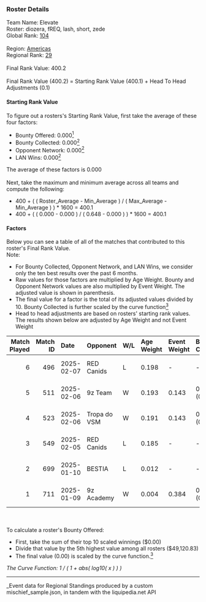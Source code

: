 ### Roster Details<br />
Team Name: Elevate<br />
Roster: diozera, fREQ, lash, short, zede<br />
Global Rank: [104](../../standings_global_2025_07_07.md)<br />
<br />
Region: [Americas]( ../../standings_americas_2025_07_07.md)<br />
Regional Rank: [29]( ../../standings_americas_2025_07_07.md)<br />
<br />
Final Rank Value:  400.2<br />
<br />
Final Rank Value (400.2) = Starting Rank Value (400.1) + Head To Head Adjustments (0.1)<br />

#### Starting Rank Value<br />
To figure out a rosters's Starting Rank Value, first take the average of these four factors:<br />
- Bounty Offered: 0.000[<sup>1</sup>](#table2)
- Bounty Collected: 0.000[<sup>2</sup>](#table1)
- Opponent Network: 0.000[<sup>2</sup>](#table1)
- LAN Wins: 0.000[<sup>2</sup>](#table1)

The average of these factors is 0.000<br />
<br />
Next, take the maximum and minimum average across all teams and compute the following:<br />
- 400 + ( ( Roster_Average - Min_Average ) / ( Max_Average - Min_Average ) ) * 1600 = 400.1
- 400 + ( ( 0.000 - 0.000 ) / ( 0.648 - 0.000 ) ) * 1600 = 400.1


#### Factors<br />
Below you can see a table of all of the matches that contributed to this roster's Final Rank Value.<br />
Note:<br />

- For Bounty Collected, Opponent Network, and LAN Wins, we consider only the ten best results over the past 6 months.
- Raw values for those factors are multiplied by Age Weight. Bounty and Opponent Network values are also multiplied by Event Weight. The adjusted value is shown in parenthesis.
- The final value for a factor is the total of its adjusted values divided by 10. Bounty Collected is further scaled by the curve function[<sup>3</sup>](#curveFunction)
- Head to head adjustments are based on rosters' starting rank values. The results shown below are adjusted by Age Weight and not Event Weight
<span id="table1"></span><br />


| Match Played | Match ID | Date       | Opponent     | W/L | Age Weight | Event Weight | Bounty Collected | Opponent Network | LAN Wins  | H2H Adj. | Roster                              |
| -: | -: | :- | :- | :- | :- | :- | :- | :- | :- | -: | :- |
|            6 |      496 | 2025-02-07 | RED Canids   | L   | 0.198      | -            | -                | -                | -         |    -3.09 | diozera, fREQ, lash, short, zede    |
|            5 |      511 | 2025-02-06 | 9z Team      | W   | 0.193      | 0.143        | 0.000 (0.000)    | 0.073 (0.002)    | 0 (0.000) |     3.03 | diozera, fREQ, lash, short, zede    |
|            4 |      523 | 2025-02-06 | Tropa do VSM | W   | 0.191      | 0.143        | 0.000 (0.000)    | 0.000 (0.000)    | 0 (0.000) |     3.01 | diozera, fREQ, lash, short, zede    |
|            3 |      549 | 2025-02-05 | RED Canids   | L   | 0.185      | -            | -                | -                | -         |    -2.90 | diozera, fREQ, lash, short, zede    |
|            2 |      699 | 2025-01-10 | BESTIA       | L   | 0.012      | -            | -                | -                | -         |    -0.06 | desh, fREQ, Leomonster, short, zede |
|            1 |      711 | 2025-01-09 | 9z Academy   | W   | 0.004      | 0.384        | 0.000 (0.000)    | 0.000 (0.000)    | 0 (0.000) |     0.06 | desh, fREQ, Leomonster, short, zede |

<br />
<span id="table2"></span><br />
To calculate a roster's Bounty Offered:<br />

- First, take the sum of their top 10 scaled winnings ($0.00)
- Divide that value by the 5th highest value among all rosters ($49,120.83)
- The final value (0.00) is scaled by the curve function.[<sup>3</sup>](#curveFunction)

<span id="curveFunction"></span>_The Curve Function: 1 / ( 1 + abs( log10( x ) ) )_<br />

---
_Event data for Regional Standings produced by a custom mischief_sample.json, in tandem with the liquipedia.net API<br />
